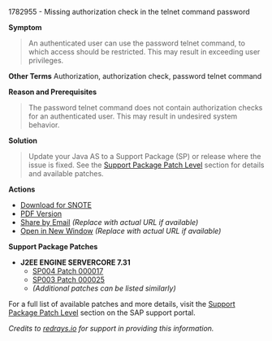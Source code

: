 1782955 - Missing authorization check in the telnet command password

**Symptom**
>An authenticated user can use the password telnet command, to which access should be restricted. This may result in exceeding user privileges.

**Other Terms**
Authorization, authorization check, password telnet command

**Reason and Prerequisites**
>The password telnet command does not contain authorization checks for an authenticated user. This may result in undesired system behavior.

**Solution**
>Update your Java AS to a Support Package (SP) or release where the issue is fixed. See the [Support Package Patch Level](https://me.sap.com/sap/support/swdc/notes?cvnr=01200314690200014373&support_package=SP004&patch_level=000017) section for details and available patches.

**Actions**
- [Download for SNOTE](https://notesdownloads.sap.com/note/0040000017547142017)
- [PDF Version](https://userapps.support.sap.com/sap/support/sfm/notes/print/0001782955?language=en-US&token=D9D2DC5153B7DB283EFCAD78BA67C0DF)
- [Share by Email](https://me.sap.com/share-email-link) *(Replace with actual URL if available)*
- [Open in New Window](https://me.sap.com/open-new-window-link) *(Replace with actual URL if available)*

**Support Package Patches**
- **J2EE ENGINE SERVERCORE 7.31**
  - [SP004 Patch 000017](https://userapps.support.sap.com/sap/support/swdc/notes?cvnr=01200314690200014373&support_package=SP004&patch_level=000017)
  - [SP003 Patch 000025](https://userapps.support.sap.com/sap/support/swdc/notes?cvnr=01200314690200014373&support_package=SP003&patch_level=000025)
  - *(Additional patches can be listed similarly)*

For a full list of available patches and more details, visit the [Support Package Patch Level](https://me.sap.com) section on the SAP support portal.

*Credits to [redrays.io](https://redrays.io) for support in providing this information.*